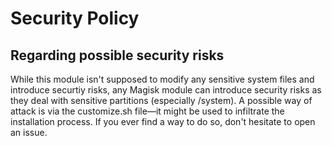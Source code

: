 # Security Policy

## Regarding possible security risks

While this module isn't supposed to modify any sensitive system files and introduce securtiy risks, any Magisk module can introduce security risks as they deal with sensitive partitions (especially /system). A possible way of attack is via the customize.sh file—it might be used to infiltrate the installation process. If you ever find a way to do so, don't hesitate to open an issue.
